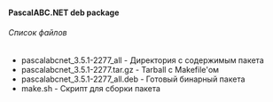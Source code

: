 #### PascalABC.NET deb package

###### Список файлов
- pascalabcnet_3.5.1-2277_all - Директория с содержимым пакета
- pascalabcnet_3.5.1-2277.tar.gz - Tarball с Makefile'ом
- pascalabcnet_3.5.1-2277_all.deb - Готовый бинарный пакета
- make.sh - Скрипт для сборки пакета
